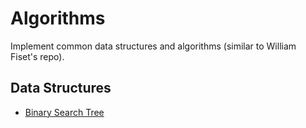 # Algorithms
Implement common data structures and algorithms (similar to William Fiset's repo).

## Data Structures

- [Binary Search Tree](src/main/java/com/santhosh/algorithms/datastructures/binarysearchtree/BinarySearchTree.java)

